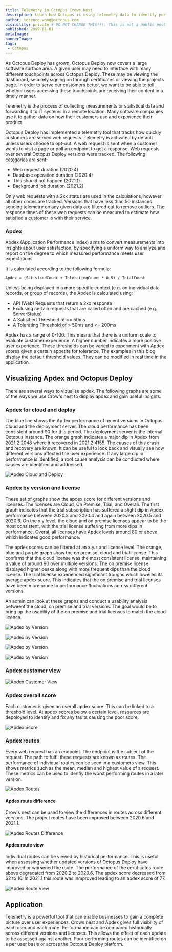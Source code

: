 ```yaml
---
title: Telemetry in Octopus Crows Nest
description: Learn how Octopus is using telemetry data to identify performance metrics for our customers
author: terence.wong@octopus.com
visibility: private # DO NOT CHANGE THIS!!!! This is not a public post!
published: 2999-01-01
metaImage: 
bannerImage: 
tags:
 - Octopus
---
```


As Octopus Deploy has grown, Octopus Deploy now covers a large software surface area. A given user may need to interface with many different touchpoints across Octopus Deploy. These may be viewing the dashboard, securely signing on through certificates or viewing the projects page. In order to serve our customers better, we want to be able to tell whether users accessing these touchpoints are receiving their content in a timely manner.

Telemetry is the process of collecting measurements or statistical data and forwarding it to IT systems in a remote location. Many software companies use it to gather data on how their customers use and experience their product.

Octopus Deploy has implemented a telemetry tool that tracks how quickly customers are served web requests. Telemetry is activated by default unless users choose to opt-out. A web request is sent when a customer wants to visit a page or poll an endpoint to get a response. Web requests over several Octopus Deploy versions were tracked. The following categories are sent:

- Web request duration (2020.4)
- Database operation duration (2020.4)
- This should not happen (2021.1)
- Background job duration (2021.2)

Only web requests with a 2xx status are used in the calculations, however all other codes are tracked. Versions that have less than 50 instances sending telemetry on any given data are filtered out to remove outliers. The response times of these web requests can be measured to estimate how satisfied a customer is with their service. 

### Apdex

Apdex (Application Performance Index) aims to convert measurements into insights about user satisfaction, by specifying a uniform way to analyze and report on the degree to which measured performance meets user expectations

It is calculated according to the following formula:


    Apdex = (SatisfiedCount + ToleratingCount * 0.5) / TotalCount
    
Unless being displayed in a more specific context (e.g. on individual data records, or group of records), the Apdex is calculated using:

- API (Web) Requests that return a 2xx response
- Exclusing certain requests that are called often and are cached (e.g. ServerStatus)
- A Satisified Threshold of <= 50ms
- A Tolerating Threshold of > 50ms and <= 200ms

Apdex has a range of 0-100. This means that there is a uniform scale to evaluate customer experience. A higher number indicates a more positive user experience. These thresholds can be varied to experiment with Apdex scores given a certain appetite for tolerance. The examples in this blog display the default threshold values. They can be modified in real time in the application.

## Visualizing Apdex and Octopus Deploy

There are several ways to vizualise apdex. The following graphs are some of the ways we use Crow's nest to display apdex and gain useful insights.

### Apdex for cloud and deploy

The blue line shows the Apdex performance of recent versions in Octopus Cloud and the deployment server. The cloud performance has been consistent around 90 for this period. The deployment server is the internal Octopus instance. The orange graph indicates a major dip in Apdex from 2021.2.2048 where it recovered in 2021.2.4155. The causes of this crash and recovery are known. It can be useful to look back and visually see how different versions affected the user experience. If any large dip in performance is identified, a root cause analysis can be conducted where causes are identified and addressed.

![Apdex Cloud and Deploy](apdex-cloud-deploy.png "Apdex Cloud and Deploy")

### Apdex by version and license

These set of graphs show the apdex score for different versions and licenses. The licenses are Cloud, On Premise, Trial, and Overall.  The first graph indicates that the trial subscription has suffered a slight dip in Apdex performance between  2020.3 and 2020.4 and again between 2020.5 and 2020.6. On the x.y level, the cloud and on premise licenses appear to be the most consistent, with the trial license suffering from more dips in performance. Overal, all licenses have Apdex levels around 80 or above which indicates good performance.

The apdex scores can be filtered at an x.y.z and license level. The orange, blue and purple graph show the on premise, cloud and trial license. This confirms that the cloud license was the most consistent license, maintaining a value of around 90 over multiple versions. The on premise license displayed higher peaks along with more frequent dips than the cloud license. The trial license experienced significant troughs which lowered its average apdex score. This indicates that the on premise and trial licenses have been more prone to performance fluctuations across different versions. 

An admin can look at these graphs and conduct a usability analysis betweent the cloud, on premise and trial versions. The goal would be to bring up the usability of the on premise and trial licenses to match the cloud license.

![Apdex by Version](apdex-by-version.png "Apdex by Version")

![Apdex by Version](apdex-by-version-z-onprem.png "Apdex by Version")

![Apdex by Version](apdex-by-version-z-cloud.png "Apdex by Version")

![Apdex by Version](apdex-by-version-z-trial.png "Apdex by Version")


### Apdex customer view

![Apdex Customer View](apdex-customer.png "Apdex Customer View")

### Apdex overall score

Each customer is given an overall apdex score. This can be linked to a threshold level. At apdex scores below a certain level, resources are depoloyed to identify and fix any faults causing the poor score.

![Apdex Score](apdex-score.png "Apdex Score")

### Apdex routes

Every web request has an endpoint. The endpoint is the subject of the request. The path to fulfil these requests are known as routes. The performance of individual routes can be seen in a customers view. This shows metrics such as the mean, median and highest value of a request. These metrics can be used to idenfiy the worst performing routes in a later version.

![Apdex Routes](apdex-route.png "Apdex Routes")

#### Apdex route difference

Crow's nest can be used to view the differences in routes across different versions. The project routes have been improved between 2020.6 and 2021.1.

![Apdex Routes Difference](apdex-route-diff.png "Apdex Routes Difference")

#### Apdex route view

Individual routes can be viewed by historical performance. This is useful when assessing whether updated versions of Octopus Deploy have improved or worsened the route. The performance of the certificates route above degradated from 2020.2 to 2020.6. The apdex score decreased from 62 to 16. In 2021.1 this route was inmproved leading to an apdex score of 77.

![Apdex Route View](apdex-route-view.png "Apdex Route View")

## Application

Telemetry is a powerful tool that can enable businesses to gain a complete picture over user experiences. Crows nest and Apdex gives full visibility of each user and each route. Performance can be compared historically across different versions and licenses. This allows the effect of each update to be assessed against another. Poor performing routes can be identified on a per user basis or across the Octopus Deploy platform.

